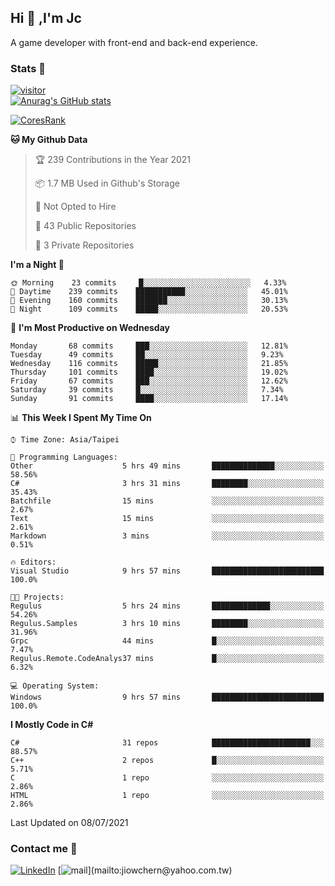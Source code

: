 ## Hi 👋 ,I'm Jc  

A game developer with front-end and back-end experience.  

### Stats  📝
[![visitor](https://visitor-badge.glitch.me/badge?page_id=jiowchern.jiowchern&style=flat-square&color=0088cc)](https://visitor-badge.glitch.me/badge?page_id=jiowchern.jiowchern&style=flat-square&color=0088cc)  
[![Anurag's GitHub stats](https://github-readme-stats.vercel.app/api?username=jiowchern&count_private=true&&show_icons=true)](https://github.com/anuraghazra/github-readme-stats)  
<!-- [![trophy](https://github-profile-trophy.vercel.app/?username=jiowchern)](https://github.com/ryo-ma/github-profile-trophy)   -->
[![CoresRank](https://cr-ss-service.azurewebsites.net/api/ScreenShot?widget=summary&username=jiowchern)](https://cr-ss-service.azurewebsites.net/api/ScreenShot?widget=summary&username=jiowchern)


<!--START_SECTION:waka-->
**🐱 My Github Data** 

> 🏆 239 Contributions in the Year 2021
 > 
> 📦 1.7 MB Used in Github's Storage 
 > 
> 🚫 Not Opted to Hire
 > 
> 📜 43 Public Repositories 
 > 
> 🔑 3 Private Repositories  
 > 
**I'm a Night 🦉** 

```text
🌞 Morning    23 commits     █░░░░░░░░░░░░░░░░░░░░░░░░   4.33% 
🌆 Daytime    239 commits    ███████████░░░░░░░░░░░░░░   45.01% 
🌃 Evening    160 commits    ███████░░░░░░░░░░░░░░░░░░   30.13% 
🌙 Night      109 commits    █████░░░░░░░░░░░░░░░░░░░░   20.53%

```
📅 **I'm Most Productive on Wednesday** 

```text
Monday       68 commits     ███░░░░░░░░░░░░░░░░░░░░░░   12.81% 
Tuesday      49 commits     ██░░░░░░░░░░░░░░░░░░░░░░░   9.23% 
Wednesday    116 commits    █████░░░░░░░░░░░░░░░░░░░░   21.85% 
Thursday     101 commits    ████░░░░░░░░░░░░░░░░░░░░░   19.02% 
Friday       67 commits     ███░░░░░░░░░░░░░░░░░░░░░░   12.62% 
Saturday     39 commits     █░░░░░░░░░░░░░░░░░░░░░░░░   7.34% 
Sunday       91 commits     ████░░░░░░░░░░░░░░░░░░░░░   17.14%

```


📊 **This Week I Spent My Time On** 

```text
⌚︎ Time Zone: Asia/Taipei

💬 Programming Languages: 
Other                    5 hrs 49 mins       ██████████████░░░░░░░░░░░   58.56% 
C#                       3 hrs 31 mins       ████████░░░░░░░░░░░░░░░░░   35.43% 
Batchfile                15 mins             ░░░░░░░░░░░░░░░░░░░░░░░░░   2.67% 
Text                     15 mins             ░░░░░░░░░░░░░░░░░░░░░░░░░   2.61% 
Markdown                 3 mins              ░░░░░░░░░░░░░░░░░░░░░░░░░   0.51%

🔥 Editors: 
Visual Studio            9 hrs 57 mins       █████████████████████████   100.0%

🐱‍💻 Projects: 
Regulus                  5 hrs 24 mins       █████████████░░░░░░░░░░░░   54.26% 
Regulus.Samples          3 hrs 10 mins       ████████░░░░░░░░░░░░░░░░░   31.96% 
Grpc                     44 mins             █░░░░░░░░░░░░░░░░░░░░░░░░   7.47% 
Regulus.Remote.CodeAnalys37 mins             █░░░░░░░░░░░░░░░░░░░░░░░░   6.32%

💻 Operating System: 
Windows                  9 hrs 57 mins       █████████████████████████   100.0%

```

**I Mostly Code in C#** 

```text
C#                       31 repos            ██████████████████████░░░   88.57% 
C++                      2 repos             █░░░░░░░░░░░░░░░░░░░░░░░░   5.71% 
C                        1 repo              ░░░░░░░░░░░░░░░░░░░░░░░░░   2.86% 
HTML                     1 repo              ░░░░░░░░░░░░░░░░░░░░░░░░░   2.86%

```



 Last Updated on 08/07/2021
<!--END_SECTION:waka-->



### Contact me 💬
[![LinkedIn](https://img.shields.io/badge/-JiowchernChen-0077B5?style==flat-square&logo=LinkedIn&logoColor=white)](https://www.linkedin.com/in/jiowchern-chen-4aaa90b7/) [![mail](https://img.shields.io/badge/-jiowchern%40yahoo.com.tw-blueviolet?style=flat-square&logo=yahoo!)](mailto:jiowchern@yahoo.com.tw)    

<!-- [![Linkedin Badge](https://img.shields.io/badge/-LinkedIn-blue?style=flat-square&logo=Linkedin&logoColor=white&link=https://www.linkedin.com/in/jiowchern-chen-4aaa90b7/)](https://www.linkedin.com/in/jiowchern-chen-4aaa90b7/) -->


<!--
**jiowchern/jiowchern** is a ✨ _special_ ✨ repository because its `README.md` (this file) appears on your GitHub profile.

Here are some ideas to get you started:

- 🔭 I’m currently working on ...
- 🌱 I’m currently learning ...
- 👯 I’m looking to collaborate on ...
- 🤔 I’m looking for help with ...
- 💬 Ask me about ...
- 📫 How to reach me: ...
- 😄 Pronouns: ...
- ⚡ Fun fact: ...
-->
